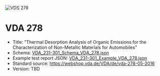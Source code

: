 ![VDS 278](https://github.com/user-attachments/assets/80d2bffa-ec2d-4f6f-91be-9bc244e9fa63)

# VDA 278
  - Title: "Thermal Desorption Analysis of Organic Emissions for the Characterization of Non-Metallic Materials for Automobiles"
  - Schema: [VDA_231-301_Schema_VDA_278.json](./main/VDA_231-301_Schema_VDA_278.json)
  - Example test report JSON: [VDA_231-301_Example_VDA_278.json](./main/VDA_231-301_Example_VDA_278.json)
  - Standard source: https://webshop.vda.de/VDA/de/vda-278-05-2016
  - Version: TBD
